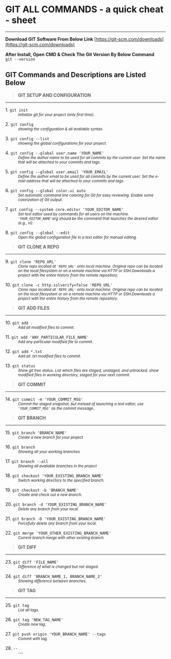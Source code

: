 # GIT ALL COMMANDS - a quick cheat - sheet
---
**Download GIT Software From Below Link**
[https://git-scm.com/downloads](https://git-scm.com/downloads)

**After Install, Open CMD & Check The Git Version By Below Command**  
`git --version`
## GIT Commands and Descriptions are Listed Below

> **GIT SETUP AND CONFIGURATION**
---

<dl>
  <dt>1. <code>git init</span></code></dt>
  <dd><small><i>initialize git for your project (only first time).</i></small></dd>
</dl>

<dl>
  <dt>2. <code>git config</span></code></dt>
  <dd><small><i>showing the configuration & all avaliable syntax.</i></small></dd>
</dl>

<dl>
  <dt>3. <code>git config --list</span></code></dt>
  <dd><small><i>showing the global configurations for your project.</i></small></dd>
</dl>

<dl>
  <dt>4. <code>git config --global user.name 'YOUR_NAME'</span></code></dt>
  <dd><small><i>Define the author name to be used for all commits by the current user. Set the name that will be attached to your commits and tags.</i></small></dd>
</dl>

<dl>
  <dt>5. <code>git config --global user.email 'YOUR_EMAIL'</span></code></dt>
  <dd><small><i>Define the author email to be used for all commits by the current user. Set the e-mail address that will be attached to your commits and tags.</i></small></dd>
</dl>

<dl>
  <dt>6. <code>git config --global color.ui auto</span></code></dt>
  <dd><small><i>Set automatic command line coloring for Git for easy reviewing. Enable some colorization of Git output.</i></small></dd>
</dl>

<dl>
  <dt>7. <code>git config --system core.editor 'YOUR_EDITOR_NAME'</span></code></dt>
  <dd><small><i>Set text editor used by commands for all users on the machine. <code>'YOUR_EDITOR_NAME'</code>arg should be the command that launches the desired editor (e.g., vi).</i></small></dd>
</dl>

<dl>
  <dt>8. <code>git config --global --edit</span></code></dt>
  <dd><small><i>Open the global configuration file in a text editor for manual editing.</i></small><dd>
</dl>

> **GIT CLONE A REPO**
---

<dl>
  <dt>9. <code>git clone 'REPO_URL'</span></code></dt>
  <dd><small><i>Clone repo located at <code>'REPO_URL'</code> onto local machine. Original repo can be
located on the local filesystem or on a remote machine via HTTP or SSH.Downloads a project with the entire history from the remote repository.</i></small><dd>
</dl>

<dl>
  <dt>10. <code>git clone -c http.sslverify=false 'REPO_URL'</span></code></dt>
  <dd><small><i>Clone repo located at <code>'REPO_URL'</code> onto local machine. Original repo can be
located on the local filesystem or on a remote machine via HTTP or SSH.Downloads a project with the entire history from the remote repository.</i></small><dd>
</dl>

> **GIT ADD FILES**
---

<dl>
  <dt>10. <code>git add .</span></code></dt>
  <dd><small><i>Add all modified files to commit.</i></small><dd>
</dl>

<dl>
  <dt>11. <code>git add 'ANY_PARTICULAR_FILE_NAME'</span></code></dt>
  <dd><small><i>Add any particular modified file to commit.</i></small><dd>
</dl>

<dl>
  <dt>12. <code>git add *.txt</span></code></dt>
  <dd><small><i>Add all .txt modified files to commit.</i></small><dd>
</dl>

<dl>
  <dt>13. <code>git status</span></code></dt>
  <dd><small><i>Show git tree status. List which files are staged, unstaged, and untracked. show modified files in working directory, staged for your next commit.</i></small><dd>
</dl>

> **GIT COMMIT**
---

<dl>
  <dt>14. <code>git commit -m 'YOUR_COMMIT_MSG'</span></code></dt>
  <dd><small><i>Commit the staged snapshot, but instead of launching
a text editor, use <code>'YOUR_COMMIT_MSG'</code> as the commit message..</i></small><dd>
</dl>

> **GIT BRANCH**
---

<dl>
  <dt>15. <code>git branch 'BRANCH_NAME'</span></code></dt>
  <dd><small><i>Create a new branch for your project</i></small><dd>
</dl>

<dl>
  <dt>16. <code>git branch</span></code></dt>
  <dd><small><i>Showing all your working branches</i></small><dd>
</dl>

<dl>
  <dt>17. <code>git branch --all</span></code></dt>
  <dd><small><i>Showing all avaliable branches in the project</i></small><dd>
</dl>

<dl>
  <dt>18. <code>git checkout 'YOUR_EXISTING_BRANCH_NAME'</span></code></dt>
  <dd><small><i>Switch working directory to the specified branch.</i></small><dd>
</dl>

<dl>
  <dt>19. <code>git checkout -b 'BRANCH_NAME'</span></code></dt>
  <dd><small><i>Create and check out a new branch.</i></small><dd>
</dl>

<dl>
  <dt>20. <code>git branch -d 'YOUR_EXISTING_BRANCH_NAME'</span></code></dt>
  <dd><small><i>Delete any branch from your local.</i></small><dd>
</dl>

<dl>
  <dt>21. <code>git branch -D 'YOUR_EXISTING_BRANCH_NAME'</span></code></dt>
  <dd><small><i>Forcefully delete any branch from your local.</i></small><dd>
</dl>

<dl>
  <dt>22. <code>git merge 'YOUR_OTHER_EXISTING_BRANCH_NAME'</span></code></dt>
  <dd><small><i>Current branch merge with other existing branch.</i></small><dd>
</dl>

> **GIT DIFF**
---

<dl>
  <dt>23. <code>git diff 'FILE_NAME'</span></code></dt>
  <dd><small><i>Difference of what is changed but not staged.</i></small><dd>
</dl>

<dl>
  <dt>24. <code>git diff 'BRANCH_NAME_1, BRANCH_NAME_2'</span></code></dt>
  <dd><small><i>Showing difference between branches.</i></small><dd>
</dl>

> **GIT TAG**
---

<dl>
  <dt>25. <code>git tag</span></code></dt>
  <dd><small><i>List all tags.</i></small><dd>
</dl>

<dl>
  <dt>26. <code>git tag 'NEW_TAG_NAME'</span></code></dt>
  <dd><small><i>Create new tag.</i></small><dd>
</dl>

<dl>
  <dt>27. <code>git push origin 'YOUR_BRANCH_NAME' --tags</span></code></dt>
  <dd><small><i>Commit with tag.</i></small><dd>
</dl>

<dl>
  <dt>28. <code>--</span></code></dt>
  <dd><small><i>---</i></small><dd>
</dl>

